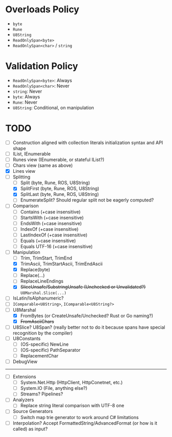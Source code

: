 # Overloads Policy
- `byte`
- `Rune`
- `U8String`
- `ReadOnlySpan<byte>`
- `ReadOnlySpan<char>` / `string`

# Validation Policy
- `ReadOnlySpan<byte>`: Always
- `ReadOnlySpan<char>`: Never
- `string`: Never
- `byte`: Always
- `Rune`: Never
- `U8String`: Conditional, on manipulation

# TODO
- [ ] Construction aligned with collection literals initialization syntax and API shape
- [ ] IList, IEnumerable
- [ ] Runes view (IEnumerable, or stateful IList?)
- [ ] Chars view (same as above)
- [x] Lines view
- [ ] Splitting
    - [ ] Split (byte, Rune, ROS, U8String)
    - [x] SplitFirst (byte, Rune, ROS, U8String)
    - [x] SplitLast (byte, Rune, ROS, U8String)
    - [ ] EnumerateSplit? Should regular split not be eagerly computed?
- [ ] Comparison
    - [ ] Contains (+case insensitive)
    - [ ] StartsWith (+case insensitive)
    - [ ] EndsWith (+case insensitive)
    - [ ] IndexOf (+case insensitive)
    - [ ] LastIndexOf (+case insensitive)
    - [ ] Equals (+case insensitive)
    - [ ] Equals UTF-16 (+case insensitive)
- [ ] Manipulation
    - [ ] Trim, TrimStart, TrimEnd
    - [x] TrimAscii, TrimStartAscii, TrimEndAscii
    - [x] Replace(byte)
    - [ ] Replace(...)
    - [ ] ReplaceLineEndings
    - [x] ~~SliceUnsafe/SubstringUnsafe (Unchecked or Unvalidated?)~~ `U8Marshal.Slice(...)`
- [ ] IsLatin/IsAlphanumeric?
- [ ] `IComparable<U8String>`, `IComparable<U8String?>`
- [ ] U8Marshal
    - [x] FromBytes (or CreateUnsafe/Unchecked? Rust or Go naming?)
    - [x] ~~FromAsciiChars~~
- [ ] U8Slice? U8Span? (really better not to do it because spans have special recognition by the compiler)
- [ ] U8Constants
    - [ ] (OS-specific) NewLine
    - [ ] (OS-specific) PathSeparator
    - [ ] ReplacementChar
- [ ] DebugView
----------------
- [ ] Extensions
    - [ ] System.Net.Http (HttpClient, HttpConetnet, etc.)
    - [ ] System.IO (File, anything else?)
    - [ ] Streams? Pipelines?
- [ ] Analyzers
    - [ ] Replace string literal comparison with UTF-8 one
- [ ] Source Generators
    - [ ] Switch map trie generator to work around C# limitations
- [ ] Interpolation? Accept FormattedString/AdvancedFormat (or how is it called) as input?